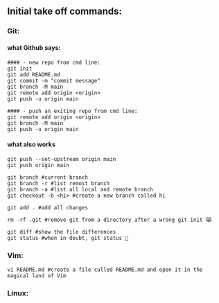 ## Initial take off commands:

### Git:

#### what Github says:
```shell
#### - new repo from cmd line:
git init
git add README.md
git commit -m "commit message"
git branch -M main
git remote add origin <origin>
git push -u origin main

#### - push an exiting repo from cmd line:
git remote add origin <origin>
git branch -M main
git push -u origin main
```
#### what also works
```shell
git push --set-upstream origin main
git push origin main

git branch #current branch
git branch -r #list remost branch
git branch -a #list all local and remote branch
git checkout -b <hi> #create a new branch called hi

git add . #add all changes

rm -rf .git #remove git from a directory after a wrong git init 😹

git diff #show the file differences
git status #when in doubt, git status 🧠
```

### Vim:
```shell
vi README.md #create a file called README.md and open it in the magical land of Vim
```
### Linux:
```shell

```

